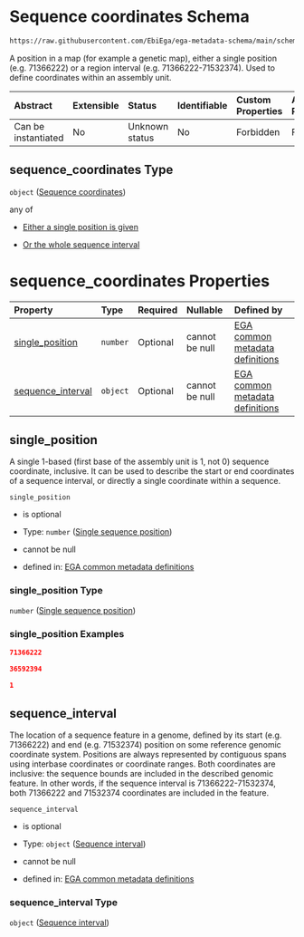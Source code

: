 # Sequence coordinates Schema

```txt
https://raw.githubusercontent.com/EbiEga/ega-metadata-schema/main/schemas/EGA.common-definitions.json#/definitions/sequence_coordinates
```

A position in a map (for example a genetic map), either a single position (e.g. 71366222) or a region interval (e.g. 71366222-71532374). Used to define coordinates within an assembly unit.

| Abstract            | Extensible | Status         | Identifiable | Custom Properties | Additional Properties | Access Restrictions | Defined In                                                                                           |
| :------------------ | :--------- | :------------- | :----------- | :---------------- | :-------------------- | :------------------ | :--------------------------------------------------------------------------------------------------- |
| Can be instantiated | No         | Unknown status | No           | Forbidden         | Forbidden             | none                | [EGA.common-definitions.json\*](../../../schemas/EGA.common-definitions.json "open original schema") |

## sequence\_coordinates Type

`object` ([Sequence coordinates](ega-12-definitions-sequence-coordinates.md))

any of

*   [Either a single position is given](ega-12-definitions-sequence-coordinates-anyof-either-a-single-position-is-given.md "check type definition")

*   [Or the whole sequence interval](ega-12-definitions-sequence-coordinates-anyof-or-the-whole-sequence-interval.md "check type definition")

# sequence\_coordinates Properties

| Property                                 | Type     | Required | Nullable       | Defined by                                                                                                                                                                                                                                                                             |
| :--------------------------------------- | :------- | :------- | :------------- | :------------------------------------------------------------------------------------------------------------------------------------------------------------------------------------------------------------------------------------------------------------------------------------- |
| [single\_position](#single_position)     | `number` | Optional | cannot be null | [EGA common metadata definitions](ega-12-definitions-sequence-coordinates-properties-single-sequence-position.md "https://raw.githubusercontent.com/EbiEga/ega-metadata-schema/main/schemas/EGA.common-definitions.json#/definitions/sequence_coordinates/properties/single_position") |
| [sequence\_interval](#sequence_interval) | `object` | Optional | cannot be null | [EGA common metadata definitions](ega-12-definitions-sequence-coordinates-properties-sequence-interval.md "https://raw.githubusercontent.com/EbiEga/ega-metadata-schema/main/schemas/EGA.common-definitions.json#/definitions/sequence_coordinates/properties/sequence_interval")      |

## single\_position

A single 1-based (first base of the assembly unit is 1, not 0) sequence coordinate, inclusive. It can be used to describe the start or end coordinates of a sequence interval, or directly a single coordinate within a sequence.

`single_position`

*   is optional

*   Type: `number` ([Single sequence position](ega-12-definitions-sequence-coordinates-properties-single-sequence-position.md))

*   cannot be null

*   defined in: [EGA common metadata definitions](ega-12-definitions-sequence-coordinates-properties-single-sequence-position.md "https://raw.githubusercontent.com/EbiEga/ega-metadata-schema/main/schemas/EGA.common-definitions.json#/definitions/sequence_coordinates/properties/single_position")

### single\_position Type

`number` ([Single sequence position](ega-12-definitions-sequence-coordinates-properties-single-sequence-position.md))

### single\_position Examples

```json
71366222
```

```json
36592394
```

```json
1
```

## sequence\_interval

The location of a sequence feature in a genome, defined by its start (e.g. 71366222) and end (e.g. 71532374) position on some reference genomic coordinate system. Positions are always represented by contiguous spans using interbase coordinates or coordinate ranges. Both coordinates are inclusive: the sequence bounds are included in the described genomic feature. In other words, if the sequence interval is 71366222-71532374, both 71366222 and 71532374 coordinates are included in the feature.

`sequence_interval`

*   is optional

*   Type: `object` ([Sequence interval](ega-12-definitions-sequence-coordinates-properties-sequence-interval.md))

*   cannot be null

*   defined in: [EGA common metadata definitions](ega-12-definitions-sequence-coordinates-properties-sequence-interval.md "https://raw.githubusercontent.com/EbiEga/ega-metadata-schema/main/schemas/EGA.common-definitions.json#/definitions/sequence_coordinates/properties/sequence_interval")

### sequence\_interval Type

`object` ([Sequence interval](ega-12-definitions-sequence-coordinates-properties-sequence-interval.md))
